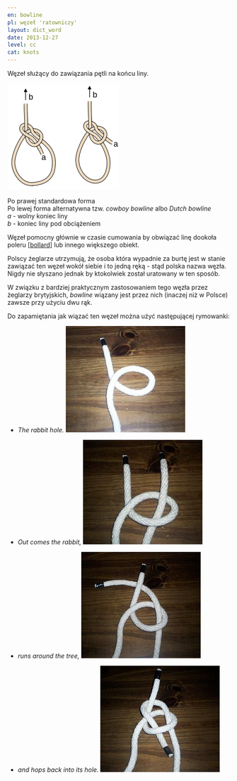 ```yaml
---
en: bowline
pl: węzeł 'ratowniczy'
layout: dict_word
date: 2013-12-27
level: cc
cat: knots
---
```


Węzeł służący do zawiązania pętli na końcu liny.  

![bowline](/img/dict/bowline.png)

Po prawej standardowa forma  
Po lewej forma alternatywna tzw. *cowboy bowline* albo *Dutch bowline*  
*a* - wolny koniec liny  
*b* - koniec liny pod obciążeniem  

Węzeł pomocny głównie w czasie cumowania by obwiązać linę dookoła poleru [[bollard](/dict/bollard.html)] lub innego większego obiekt.  

Polscy żeglarze utrzymują, że osoba która wypadnie za burtę jest w stanie zawiązać ten węzeł wokół siebie i to jedną ręką - stąd polska nazwa węzła.
Nigdy nie słyszano jednak by ktokolwiek został uratowany w ten sposób.

W związku z bardziej praktycznym zastosowaniem tego węzła przez żeglarzy brytyjskich, *bowline* wiązany jest przez nich (inaczej niż w Polsce) zawsze przy użyciu dwu rąk.  

Do zapamiętania jak wiązać ten węzeł można użyć następującej rymowanki:

* *The rabbit hole.*
![bowline](/img/dict/bowline_1.jpg)

* *Out comes the rabbit,*
![bowline](/img/dict/bowline_2.jpg)

* *runs around the tree,*
![bowline](/img/dict/bowline_3.jpg)

* *and hops back into its hole.*
![bowline](/img/dict/bowline_4.jpg)